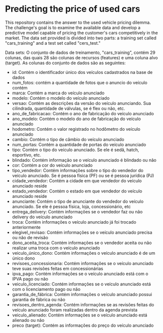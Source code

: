 # Predicting the price of used cars
This repository contains the answer to the used vehicle pricing dilemma. 
The challenge's goal is to examine the available data and develop a predictive model capable of pricing the customer's cars competitively in the market. The data set provided is divided into two parts: a training set called "cars_training" and a test set called "cers_test."

Data sets:
O conjunto de dados de treinamento, "cars_training", contém 29 colunas, das quais 28 são colunas de recursos (features) e uma coluna alvo (target). As colunas do conjunto de dados são as seguintes:
* id: Contém o identificador único dos veículos cadastrados na base de dados
* num_fotos: contém a quantidade de fotos que o anuncio do veículo contém
* marca: Contém a marca do veículo anunciado
* modelo: Contém o modelo do veículo anunciado
* versao: Contém as descrições da versão do veículo anunciando. Sua cilindrada, quantidade de válvulas, se é flex ou não, etc.
* ano_de_fabricacao: Contém o ano de fabricação do veículo anunciado
* ano_modelo: Contém o modelo do ano de fabricação do veículo anunciado
* hodometro: Contém o valor registrado no hodômetro do veículo anunciado
* cambio: Contém o tipo de câmbio do veículo anunciado
* num_portas: Contém a quantidade de portas do veículo anunciado
* tipo: Contém o tipo do veículo anunciado. Se ele é sedã, hatch, esportivo, etc.
* blindado: Contém informação se o veículo anunciado é blindado ou não
* cor: Contém a cor do veículo anunciado
* tipo_vendedor: Contém informações sobre o tipo do vendedor do veículo anunciado. Se é pessoa física (PF) ou se é pessoa jurídica (PJ)
* cidade_vendedor: Contém a cidade em que vendedor do veículo anunciado reside
* estado_vendedor: Contém o estado em que vendedor do veículo anunciado reside
* anunciante: Contém o tipo de anunciante do vendedor do veículo anunciado. Se ele é pessoa física, loja, concessionário, etc
* entrega_delivery: Contém informações se o vendedor faz ou não delivery do veículo anunciado
* troca: Contém informações o veículo anunciado já foi trocado anteriormente
* elegivel_revisao: Contém informações se o veículo anunciado precisa ou não de revisão
* dono_aceita_troca: Contém informações se o vendedor aceita ou não realizar uma troca com o veículo anunciado
* veiculo_único_dono: Contém informações o veículo anunciado é de um único dono
* revisoes_concessionaria: Contém informações se o veículo anunciado teve suas revisões feitas em concessionárias
* ipva_pago: Contém informações se o veículo anunciado está com o IPVA pago ou não
* veiculo_licenciado: Contém informações se o veículo anunciado está com o licenciamento pago ou não
* garantia_de_fábrica: Contém informações o veículo anunciado possui garantia de fábrica ou não
* revisoes_dentro_agenda: Contém informações se as revisões feitas do veículo anunciado foram realizadas dentro da agenda prevista
* veiculo_alienado: Contém informações se o veículo anunciado está alienado ou não
* preco (target): Contém as informações do preço do veículo anunciado
